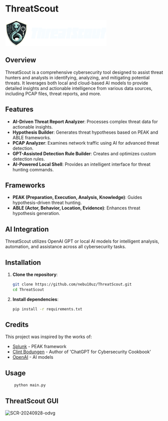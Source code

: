 # ThreatScout

![About ThreatScout](Images/ThreatScout.png)

## Overview

ThreatScout is a comprehensive cybersecurity tool designed to assist threat hunters and analysts in identifying, analyzing, and mitigating potential threats. It leverages both local and cloud-based AI models to provide detailed insights and actionable intelligence from various data sources, including PCAP files, threat reports, and more.

## Features

- **AI-Driven Threat Report Analyzer**: Processes complex threat data for actionable insights.
- **Hypothesis Builder**: Generates threat hypotheses based on PEAK and ABLE frameworks.
- **PCAP Analyzer**: Examines network traffic using AI for advanced threat detection.
- **GPT-Assisted Detection Rule Builder**: Creates and optimizes custom detection rules.
- **AI-Powered Local Shell**: Provides an intelligent interface for threat hunting commands.

## Frameworks

- **PEAK (Preparation, Execution, Analysis, Knowledge)**: Guides hypothesis-driven threat hunting.
- **ABLE (Actor, Behavior, Location, Evidence)**: Enhances threat hypothesis generation.

## AI Integration

ThreatScout utilizes OpenAI GPT or local AI models for intelligent analysis, automation, and assistance across all cybersecurity tasks.

## Installation

1. **Clone the repository**:
    ```bash
    git clone https://github.com/nebu10uz/ThreatScout.git
    cd ThreatScout
    ```

2. **Install dependencies**:
    ```bash
    pip install -r requirements.txt

## Credits

This project was inspired by the works of:
- [Splunk](https://www.splunk.com/en_us/form/the-peak-threat-hunting-framework.html) - PEAK framework
- [Clint Bodungen](https://www.oreilly.com/library/view/chatgpt-for-cybersecurity/9781805124047/) - Author of 'ChatGPT for Cybersecurity Cookbook'
- [OpenAI](https://openai.com) - AI models

## Usage
```bash
    python main.py
```

## ThreatScout GUI
![SCR-20240928-odvg](https://github.com/user-attachments/assets/a5525ca5-3dc0-4a85-ba2f-7e331a4f0ac2)
